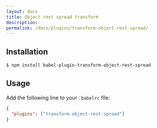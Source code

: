 ```yaml
---
layout: docs
title: Object rest spread transform
description:
permalink: /docs/plugins/transform-object-rest-spread/
---
```


## Installation

```sh
$ npm install babel-plugin-transform-object-rest-spread
```

## Usage

Add the following line to your `.babelrc` file:

```json
{
  "plugins": ["transform-object-rest-spread"]
}
```
